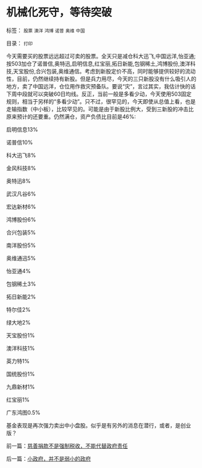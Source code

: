 # 机械化死守，等待突破

标签： `股票` `澳洋` `鸿博` `诺普` `奥维` `中国` 

目录： `打印`

今天需要买的股票远远超过可卖的股票。全天只是减仓科大迅飞,中国远洋,怡亚通;按503加仓了诺普信,奥特迅,启明信息,红宝丽,拓日新能,包钢稀土,鸿博股份,澳洋科技,天宝股份,合兴包装,奥维通信。考虑到新股定价不高，同时能够提供较好的流动性，目前，仍然继续持有新股。但是兵力用尽，今天的三只新股没有什么吸引人的地方，卖了中国远洋，仓位用作救灾预备队。要说“灾”，言过其实，我估计快的话下周中段就可以突破60日均线。反正，当前一般是多看少动，今天使用503固定规则，相当于另样的“多看少动”。只不过，很罕见的，今天即使从总值上看，也是走输指数（中小板），比较罕见的。可能是由于新股比例大，受到三新股的冲击比原来预计的还要重。仍然满仓，资产负债比目前是46%:

启明信息13%

诺普信10%

科大迅飞8%

金风科技8%

奥特迅8%

武汉凡谷6%

宏达新材6%

鸿博股份6%

合兴包装5%

南洋股份5%

奥维通迅5%

怡亚通4%

包钢稀土3%

拓日新能2%

特尔佳2%

绿大地2%

天宝股份1%

澳洋科技1%

英力特1%

国统股份1%

九鼎新材1%

红宝丽1%

广东鸿图0.5%



基金表现是再次强力卖出中小盘股。似乎是有另外的消息在潜行，或者，是创业版？





前一篇：[慈善捐款不是强制税收，不能代替政府责任](../../../2008/5/15/慈善捐款不是强制税收，不能代替政府责任.md)

后一篇：[小政府，并不是弱小的政府](../../../2008/5/18/小政府，并不是弱小的政府.md)